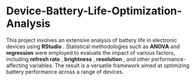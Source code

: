 # Device-Battery-Life-Optimization-Analysis

This project involves an extensive analysis of battery life in electronic devices using  **RStudio** . Statistical methodologies such as **ANOVA** and **regression** were employed to evaluate the impact of various factors, including  **refresh rate** ,  **brightness** ,  **resolution** , and other performance-affecting variables. The result is a versatile framework aimed at optimizing battery performance across a range of devices.
